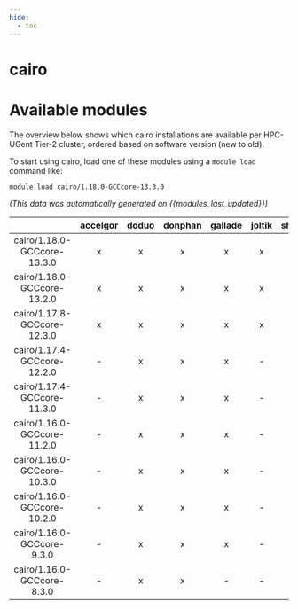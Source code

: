 ```yaml
---
hide:
  - toc
---
```


cairo
=====

# Available modules


The overview below shows which cairo installations are available per HPC-UGent Tier-2 cluster, ordered based on software version (new to old).

To start using cairo, load one of these modules using a `module load` command like:

```shell
module load cairo/1.18.0-GCCcore-13.3.0
```

*(This data was automatically generated on {{modules_last_updated}})*  

| |accelgor|doduo|donphan|gallade|joltik|shinx|skitty|
| :---: | :---: | :---: | :---: | :---: | :---: | :---: | :---: |
|cairo/1.18.0-GCCcore-13.3.0|x|x|x|x|x|x|x|
|cairo/1.18.0-GCCcore-13.2.0|x|x|x|x|x|x|x|
|cairo/1.17.8-GCCcore-12.3.0|x|x|x|x|x|x|x|
|cairo/1.17.4-GCCcore-12.2.0|-|x|x|x|-|x|-|
|cairo/1.17.4-GCCcore-11.3.0|-|x|x|x|-|x|-|
|cairo/1.16.0-GCCcore-11.2.0|-|x|x|x|-|-|-|
|cairo/1.16.0-GCCcore-10.3.0|-|x|x|x|-|-|-|
|cairo/1.16.0-GCCcore-10.2.0|-|x|x|x|-|-|-|
|cairo/1.16.0-GCCcore-9.3.0|-|x|x|x|-|-|-|
|cairo/1.16.0-GCCcore-8.3.0|-|x|x|-|-|-|-|
